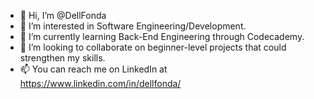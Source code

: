 - 👋 Hi, I’m @DellFonda
- 👀 I’m interested in Software Engineering/Development.
- 🌱 I’m currently learning Back-End Engineering through Codecademy.
- 💞️ I’m looking to collaborate on beginner-level projects that could strengthen my skills.
- 📫 You can reach me on LinkedIn at https://www.linkedin.com/in/dellfonda/

<!---
DellFonda/DellFonda is a ✨ special ✨ repository because its `README.md` (this file) appears on your GitHub profile.
You can click the Preview link to take a look at your changes.
--->
